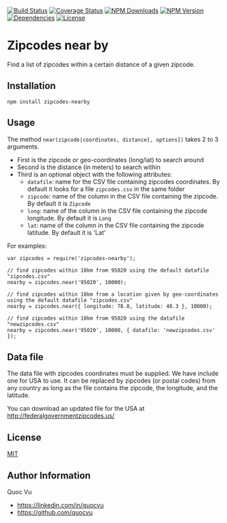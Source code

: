 [![Build Status](http://img.shields.io/travis/quocvu/zipcodes-nearby.svg)](https://travis-ci.org/quocvu/zipcodes-nearby)
[![Coverage Status](https://img.shields.io/coveralls/quocvu/zipcodes-nearby.svg)](https://coveralls.io/github/quocvu/zipcodes-nearby)
[![NPM Downloads](https://img.shields.io/npm/dt/zipcodes-nearby.svg)](https://www.npmjs.com/package/zipcodes-nearby)
[![NPM Version](https://img.shields.io/npm/v/zipcodes-nearby.svg)](https://www.npmjs.com/package/zipcodes-nearby)
[![Dependencies](https://img.shields.io/david/quocvu/zipcodes-nearby.svg?style=for-the-badge)](https://david-dm.org/quocvu/zipcodes-nearby)
[![License](https://img.shields.io/github/license/quocvu/zipcodes-nearby.svg?style=for-the-badge)](https://github.com/quocvu/zipcodes-nearby/blob/master/LICENSE)

# Zipcodes near by

Find a list of zipcodes within a certain distance of a given zipcode.

## Installation

    npm install zipcodes-nearby

## Usage

The method `near(zipcode|coordinates, distance[, options])` takes 2 to 3 arguments.

* First is the zipcode or geo-coordinates (long/lat) to search around
* Second is the distance (in meters) to search within
* Third is an optional object with the following attributes:
  * `datafile`: name for the CSV file containing zipcodes coordinates. By default it looks for a file `zipcodes.csv` in the same folder
  * `zipcode`: name of the column in the CSV file containing the zipcode. By default it is `Zipcode`
  * `long`: name of the column in the CSV file containing the zipcode longitude. By default it is `Long`
  * `lat`: name of the column in the CSV file containing the zipcode latitude. By default it is 'Lat'

For examples:

```
var zipcodes = require('zipcodes-nearby');

// find zipcodes within 10km from 95020 using the default datafile "zipcodes.csv"
nearby = zipcodes.near('95020', 10000);

// find zipcodes within 10km from a location given by geo-coordinates using the default datafile "zipcodes.csv"
nearby = zipcodes.near({ longitude: 78.8, latitude: 48.3 }, 10000);

// find zipcodes within 10km from 95020 using the datafile "newzipcodes.csv"
nearby = zipcodes.near('95020', 10000, { datafile: 'newzipcodes.csv' });

```

## Data file

The data file with zipcodes coordinates must be supplied.  We have include one
for USA to use.  It can be replaced by zipcodes (or postal codes) from any country
as long as the file contains the zipcode, the longitude, and the latitude.

You can download an updated file for the USA at <http://federalgovernmentzipcodes.us/>


## License

[MIT](https://github.com/quocvu/zipcodes-nearby/blob/master/LICENSE.txt)


## Author Information

Quoc Vu  

* https://linkedin.com/in/quocvu  
* https://github.com/quocvu
